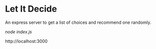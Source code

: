 # Let It Decide



An express server to get a list of choices and recommend one randomly.



*node index.js*

http://localhost:3000
